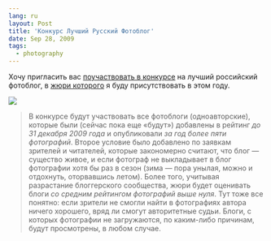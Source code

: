 ```yaml
---
lang: ru
layout: Post
title: 'Конкурс Лучший Русский Фотоблог'
date: Sep 28, 2009
tags:
  - photography
---
```


Хочу пригласить вас [поучаствовать в конкурсе](http://focused.ru/5636/ "Стартует новый этап «Лучшего русского фотоблога»") на лучший российский фотоблог, в [жюри которого](http://rosbest.ru/users/jury "Жюри конкурса Лучший Русский Фотоблог") я буду присутствовать в этом году.

![](/images/blog/rosbest.png)

> В конкурсе будут участвовать все фотоблоги (одноавторские), которые были (сейчас пока еще «будут») добавлены в рейтинг *до 31 декабря 2009 года* и опубликовали *за год более пяти фотографий*. Второе условие было добавлено по заявкам зрителей и читателей, которые закономерно считают, что блог — существо живое, и если фотограф не выкладывает в блог фотографии хотя бы раз в сезон (зима — пора унылая, можно и отдохнуть, оторвавшись летом). Более того, учитывая разрастание блоггерского сообщества, жюри будет оценивать блоги *со средним рейтингом фотографий выше нуля*. Тут тоже все понятно: если зрители не смогли найти в фотографиях автора ничего хорошего, вряд ли смогут авторитетные судьи. Блоги, с которых фотографии не загружаются, по каким-либо причинам, будут просмотрены, в любом случае.
